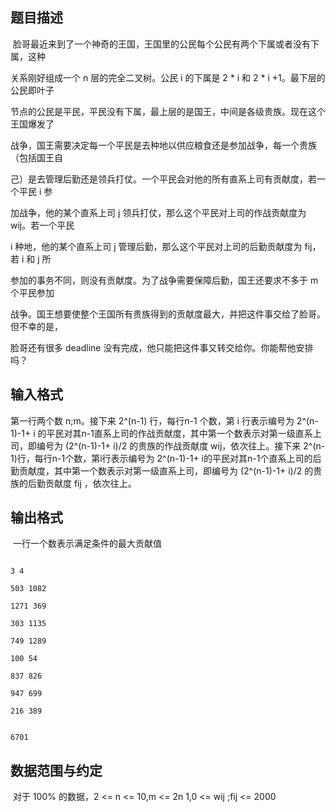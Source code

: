 ## 题目描述

<div>
  脸哥最近来到了一个神奇的王国，王国里的公民每个公民有两个下属或者没有下属，这种
</div> 
<div>
 关系刚好组成一个 n 层的完全二叉树。公民 i 的下属是 2 * i 和 2 * i +1。最下层的公民即叶子
</div> 
<div>
 节点的公民是平民，平民没有下属，最上层的是国王，中间是各级贵族。现在这个王国爆发了
</div> 
<div>
 战争，国王需要决定每一个平民是去种地以供应粮食还是参加战争，每一个贵族（包括国王自
</div> 
<div>
 己）是去管理后勤还是领兵打仗。一个平民会对他的所有直系上司有贡献度，若一个平民 i 参
</div> 
<div>
 加战争，他的某个直系上司 j 领兵打仗，那么这个平民对上司的作战贡献度为 wij。若一个平民
</div> 
<div>
 i 种地，他的某个直系上司 j 管理后勤，那么这个平民对上司的后勤贡献度为 fij，若 i 和 j 所
</div> 
<div>
 参加的事务不同，则没有贡献度。为了战争需要保障后勤，国王还要求不多于 m 个平民参加
</div> 
<div>
 战争。国王想要使整个王国所有贵族得到的贡献度最大，并把这件事交给了脸哥。但不幸的是，
</div> 
<div>
 脸哥还有很多 deadline 没有完成，他只能把这件事又转交给你。你能帮他安排吗？
</div> 
<div></div>

## 输入格式

<p>第一行两个数 n;m。接下来 2^(n-1) 行，每行n-1 个数，第 i 行表示编号为 2^(n-1)-1+ i 的平民对其n-1直系上司的作战贡献度，其中第一个数表示对第一级直系上司，即编号为 (2^(n-1)-1+ i)/2 的贵族的作战贡献度 wij，依次往上。接下来 2^(n-1)行，每行n-1个数，第i行表示编号为 2^(n-1)-1+ i的平民对其n-1个直系上司的后勤贡献度，其中第一个数表示对第一级直系上司，即编号为 (2^(n-1)-1+ i)/2 的贵族的后勤贡献度 fij ，依次往上。</p>

## 输出格式

<p> 一行一个数表示满足条件的最大贡献值</p>

```input1
3 4
503 1082
1271 369
303 1135
749 1289
100 54
837 826
947 699
216 389
```
```output1
6701
```
## 数据范围与约定

<p> 对于 100% 的数据，2 <= n <= 10,m <= 2n 1,0 <= wij ;fij <= 2000</p>
<br> 
<div></div>

